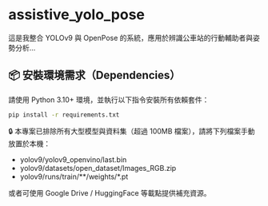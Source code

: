 # assistive_yolo_pose

這是我整合 YOLOv9 與 OpenPose 的系統，應用於辨識公車站的行動輔助者與姿勢分析...


## 📦 安裝環境需求（Dependencies）

請使用 Python 3.10+ 環境，並執行以下指令安裝所有依賴套件：

```bash
pip install -r requirements.txt
```

🔒 本專案已排除所有大型模型與資料集（超過 100MB 檔案），請將下列檔案手動放置於本機：

- yolov9/yolov9_openvino/last.bin
- yolov9/datasets/open_dataset/Images_RGB.zip
- yolov9/runs/train/**/weights/*.pt

 或者可使用 Google Drive / HuggingFace 等載點提供補充資源。
